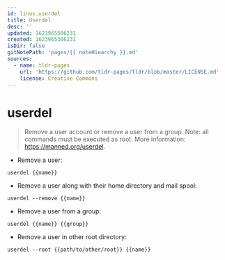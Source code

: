 ```yaml
---
id: linux.userdel
title: Userdel
desc: ''
updated: 1623965306231
created: 1623965306231
isDir: false
gitNotePath: 'pages/{{ noteHiearchy }}.md'
sources:
  - name: tldr-pages
    url: 'https://github.com/tldr-pages/tldr/blob/master/LICENSE.md'
    license: Creative Commons
---
```

# userdel

> Remove a user account or remove a user from a group.
> Note: all commands must be executed as root.
> More information: <https://manned.org/userdel>.

- Remove a user:

`userdel {{name}}`

- Remove a user along with their home directory and mail spool:

`userdel --remove {{name}}`

- Remove a user from a group:

`userdel {{name}} {{group}}`

- Remove a user in other root directory:

`userdel --root {{path/to/other/root}} {{name}}`

